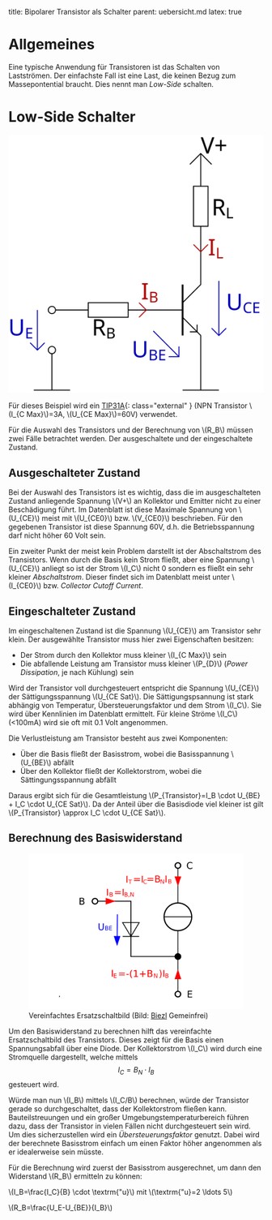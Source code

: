 title: Bipolarer Transistor als Schalter
parent: uebersicht.md
latex: true

# Allgemeines
Eine typische Anwendung für Transistoren ist das Schalten von Lastströmen. Der einfachste Fall ist eine Last, die keinen
Bezug zum Massepontential braucht. Dies nennt man *Low-Side* schalten.

# Low-Side Schalter
![Prinzipschaltbild](bipolarer_transistor_schalter.svg)

Für dieses Beispiel wird ein [TIP31A](https://www.onsemi.com/pub/Collateral/TIP31A-D.PDF){: class="external" } (NPN
Transistor \\(I_{C Max}\\)=3A, \\(U_{CE Max}\\)=60V) verwendet.

Für die Auswahl des Transistors und der Berechnung von \\(R_B\\) müssen zwei Fälle betrachtet werden. Der ausgeschaltete und der
eingeschaltete Zustand.

## Ausgeschalteter Zustand
Bei der Auswahl des Transistors ist es wichtig, dass die im ausgeschalteten Zustand anliegende Spannung \\(V+\\) an Kollektor
und Emitter nicht zu einer Beschädigung führt. Im Datenblatt ist diese Maximale Spannung von \\(U_{CE}\\) meist mit \\(U_{CE0}\\)
bzw. \\(V_{CE0}\\) beschrieben. Für den gegebenen Transistor ist diese Spannung 60V, d.h. die Betriebsspannung darf nicht
höher 60 Volt sein.

Ein zweiter Punkt der meist kein Problem darstellt ist der Abschaltstrom des Transistors. Wenn durch die Basis kein Strom
fließt, aber eine Spannung \\(U_{CE}\\) anliegt so ist der Strom \\(I_C\\) nicht 0 sondern es fließt ein sehr kleiner *Abschaltstrom*.
Dieser findet sich im Datenblatt meist unter \\(I_{CE0}\\) bzw. *Collector Cutoff Current*.

## Eingeschalteter Zustand
Im eingeschaltenen Zustand ist die Spannung \\(U_{CE}\\) am Transistor sehr klein. Der ausgewählte Transistor muss hier zwei
Eigenschaften besitzen:

* Der Strom durch den Kollektor muss kleiner \\(I_{C Max}\\) sein
* Die abfallende Leistung am Transistor muss kleiner \\(P_{D}\\) (*Power Dissipation*, je nach Kühlung) sein

Wird der Transistor voll durchgesteuert entspricht die Spannung \\(U_{CE}\\) der Sättigungsspannung \\(U_{CE Sat}\\). Die
Sättigungspsannung ist stark abhängig von Temperatur, Übersteuerungsfaktor und dem Strom \\(I_C\\). Sie wird über Kennlinien
im Datenblatt ermittelt. Für kleine Ströme \\(I_C\\) (<100mA) wird sie oft mit 0.1 Volt angenommen.

Die Verlustleistung am Transistor besteht aus zwei Komponenten:

* Über die Basis fließt der Basisstrom, wobei die Basisspannung \\(U_{BE}\\) abfällt
* Über den Kollektor fließt der Kollektorstrom, wobei die Sättingungsspannung abfällt

Daraus ergibt sich für die Gesamtleistung \\(P_{Transistor}=I_B \cdot U_{BE} + I_C \cdot U_{CE Sat}\\). Da der Anteil über die
Basisdiode viel kleiner ist gilt \\(P_{Transistor} \approx I_C \cdot U_{CE Sat}\\).

## Berechnung des Basiswiderstand
<figure><img src="transistor_npn_esb.svg"><figcaption>Vereinfachtes Ersatzschaltbild (Bild: <a href="https://commons.wikimedia.org/wiki/File:Simplified_Transportmodel_of_Bipolartransistor.svg">Biezl</a> Gemeinfrei)</figcaption></figure>

Um den Basiswiderstand zu berechnen hilft das vereinfachte Ersatzschaltbild des Transistors. Dieses zeigt für die Basis
einen Spannungsabfall über eine Diode. Der Kollektorstrom \\(I_C\\) wird durch eine Stromquelle dargestellt, welche mittels
$$I_C=B_N \cdot I_B$$ gesteuert wird.

Würde man nun \\(I_B\\) mittels \\(I_C/B\\) berechnen, würde der Transistor gerade so durchgeschaltet, dass der Kollektorstrom
fließen kann. Bauteilstreuungen und ein großer Umgebungstemperaturbereich führen dazu, dass der Transistor in vielen Fällen
nicht durchgesteuert sein wird. Um dies sicherzustellen wird ein *Übersteuerungsfaktor* genutzt. Dabei wird der berechnete Basisstrom
einfach um einen Faktor höher angenommen als er idealerweise sein müsste.

Für die Berechnung wird zuerst der Basisstrom ausgerechnet, um dann den Widerstand \\(R_B\\) ermitteln zu können:

 \\(I_B=\frac{I_C}{B} \cdot \textrm{\"u}\\) mit \\(\textrm{\"u}=2 \ldots 5\\)

 \\(R_B=\frac{U_E-U_{BE}}{I_B}\\)
